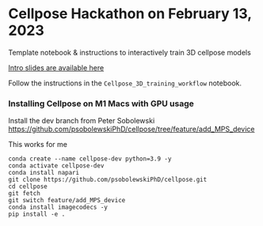 # Cellpose Hackathon on February 13, 2023
Template notebook &amp; instructions to interactively train 3D cellpose models

[Intro slides are available here](https://docs.google.com/presentation/d/1IIxVK1mCvI2eoq3HV5Ro3bzcJVO1_cM6LRWOqEPGiwY/edit#slide=id.g2072dd8912e_0_238)

Follow the instructions in the `Cellpose_3D_training_workflow` notebook.



### Installing Cellpose on M1 Macs with GPU usage
Install the dev branch from Peter Sobolewski https://github.com/psobolewskiPhD/cellpose/tree/feature/add_MPS_device 

This works for me
```
conda create --name cellpose-dev python=3.9 -y
conda activate cellpose-dev
conda install napari
git clone https://github.com/psobolewskiPhD/cellpose.git
cd cellpose 
git fetch
git switch feature/add_MPS_device 
conda install imagecodecs -y
pip install -e .
```



